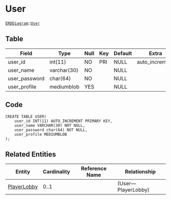 # User
[```ERDDiagram```](/ERD/ERDDiagram.md)::[```User```](/ERD/User.md)

## Table

| Field | Type | Null | Key | Default | Extra |
|-----|-----|-----|-----|-----|-----|
| user_id | int(11) | NO | PRI | NULL | auto_increment |
| user_name | varchar(30) | NO |  | NULL |  |
| user_password | char(64) | NO |  | NULL |  |
| user_profile | mediumblob | YES |  | NULL |  |

## Code
```MySQL
CREATE TABLE USER(
	user_id INT(11) AUTO_INCREMENT PRIMARY KEY,
	user_name VARCHAR(30) NOT NULL,
	user_password char(64) NOT NULL,
	user_profile MEDIUMBLOB
);
```

## Related Entities

| Entity | Cardinality | Reference Name | Relationship |
|-----|-----|-----|-----|
| [PlayerLobby](/ERD/PlayerLobby.md) | 0..1 |  |   (User—PlayerLobby) |

